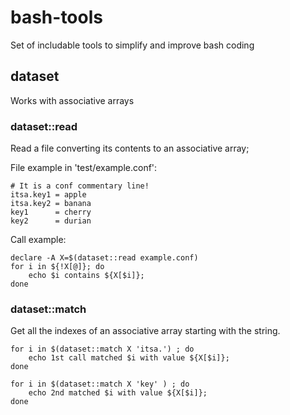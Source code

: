 # bash-tools
Set of includable tools to simplify and improve bash coding

## dataset

Works with associative arrays

### dataset::read

Read a file converting its contents to an associative array;

File example in 'test/example.conf':
```
# It is a conf commentary line!
itsa.key1 = apple
itsa.key2 = banana
key1      = cherry
key2      = durian
```

Call example:
```
declare -A X=$(dataset::read example.conf)
for i in ${!X[@]}; do
	echo $i contains ${X[$i]};
done
```

### dataset::match

Get all the indexes of an associative array starting with the string.

```
for i in $(dataset::match X 'itsa.') ; do
	echo 1st call matched $i with value ${X[$i]};
done

for i in $(dataset::match X 'key' ) ; do
	echo 2nd matched $i with value ${X[$i]};
done
